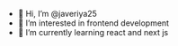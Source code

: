 - 👋 Hi, I’m @javeriya25
- 👀 I’m interested in frontend development
- 🌱 I’m currently learning react and next js
  

<!---
javeriya25/javeriya25 is a ✨ special ✨ repository because its `README.md` (this file) appears on your GitHub profile.
You can click the Preview link to take a look at your changes.
--->
